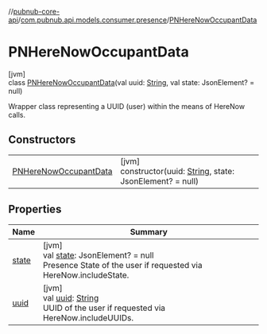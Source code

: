 //[pubnub-core-api](../../../index.md)/[com.pubnub.api.models.consumer.presence](../index.md)/[PNHereNowOccupantData](index.md)

# PNHereNowOccupantData

[jvm]\
class [PNHereNowOccupantData](index.md)(val uuid: [String](https://kotlinlang.org/api/latest/jvm/stdlib/kotlin/-string/index.html), val state: JsonElement? = null)

Wrapper class representing a UUID (user) within the means of HereNow calls.

## Constructors

| | |
|---|---|
| [PNHereNowOccupantData](-p-n-here-now-occupant-data.md) | [jvm]<br>constructor(uuid: [String](https://kotlinlang.org/api/latest/jvm/stdlib/kotlin/-string/index.html), state: JsonElement? = null) |

## Properties

| Name | Summary |
|---|---|
| [state](state.md) | [jvm]<br>val [state](state.md): JsonElement? = null<br>Presence State of the user if requested via HereNow.includeState. |
| [uuid](uuid.md) | [jvm]<br>val [uuid](uuid.md): [String](https://kotlinlang.org/api/latest/jvm/stdlib/kotlin/-string/index.html)<br>UUID of the user if requested via HereNow.includeUUIDs. |
